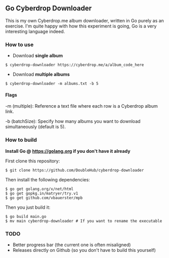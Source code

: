 ## Go Cyberdrop Downloader

This is my own Cyberdrop.me album downloader, written in Go purely as an exercise. I'm quite happy with how this
experiment is going, Go is a very interesting language indeed.

### How to use

- Download **single album**
```
$ cyberdrop-downloader https://cyberdrop.me/a/album_code_here
```
- Download **multiple albums**
```
$ cyberdrop-downloader -m albums.txt -b 5
```

#### Flags
-m (multiple): Reference a text file where each row is a Cyberdrop album link.

-b (batchSize): Specify how many albums you want to download simultaneously (default is 5).

### How to build

**Install Go @ https://golang.org if you don't have it already**

First clone this repository:
```
$ git clone https://github.com/DoubleHub/cyberdrop-downloader
```

Then install the following dependencies:
```
$ go get golang.org/x/net/html
$ go get gopkg.in/matryer/try.v1
$ go get github.com/vbauerster/mpb
```

Then you just build it:
```
$ go build main.go
$ mv main cyberdrop-downloader # If you want to rename the executable
```

### TODO
- Better progress bar  (the current one is often misaligned)
- Releases directly on Github (so you don't have to build this yourself)